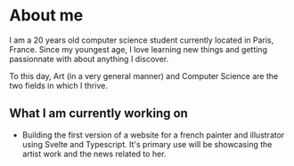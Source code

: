 # About me

I am a 20 years old computer science student currently located in Paris, France.
Since my youngest age, I love learning new things and getting passionnate with about anything I discover.

To this day, Art (in a very general manner) and Computer Science are the two fields in which I thrive. 

## What I am currently working on

- Building the first version of a website for a french painter and illustrator using Svelte and Typescript. It's primary use will be showcasing the artist work and the news related to her.

<!--
**Miisterfox/Miisterfox** is a ✨ _special_ ✨ repository because its `README.md` (this file) appears on your GitHub profile.

Here are some ideas to get you started:

- 🔭 I’m currently working on ...
- 🌱 I’m currently learning ...
- 👯 I’m looking to collaborate on ...
- 🤔 I’m looking for help with ...
- 💬 Ask me about ...
- 📫 How to reach me: ...
- 😄 Pronouns: ...
- ⚡ Fun fact: ...
-->
